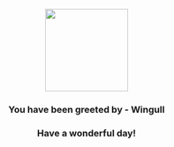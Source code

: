 <p align="center">
    <img src="https://raw.githubusercontent.com/PokeAPI/sprites/master/sprites/pokemon/278.png" width="150" height="150">
</p>
<h3 align="center">You have been greeted by - <b>Wingull</b></h3>
<h3 align="center">Have a wonderful day!</h3>
